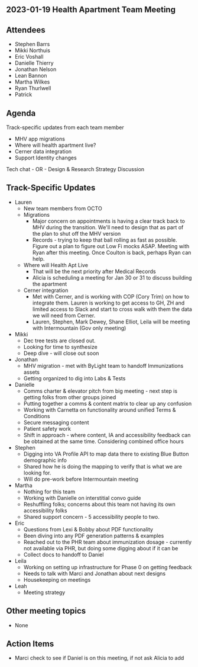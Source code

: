 ## 2023-01-19 Health Apartment Team Meeting

## Attendees
- Stephen Barrs
- Mikki Northuis
- Eric Voshall
- Danielle Thierry
- Jonathan Nelson
- Lean Bannon
- Martha Wilkes
- Ryan Thurlwell
- Patrick

## Agenda
Track-specific updates from each team member
  * MHV app migrations
  * Where will health apartment live?
  * Cerner data integration
  * Support Identity changes

Tech chat - OR - Design & Research Strategy Discussion

## Track-Specific Updates
- Lauren
	- New team members from OCTO
	- Migrations
		- Major concern on appointments is having a clear track back to MHV during the transition.  We'll need to design that as part of the plan to shut off the MHV version
		- Records - trying to keep that ball rolling as fast as possible.  Figure out a plan to figure out Low Fi mocks ASAP.   Meeting with Ryan after this meeting.  Once Coulton is back, perhaps Ryan can help. 
	- Where will Health Apt Live
		- That will be the next priority after Medical Records
		- Alicia is scheduling a meeting for Jan 30 or 31 to discuss building the apartment
	- Cerner integration
		- Met with Cerner, and is working with COP (Cory Trim) on how to integrate them. Lauren is working to get access to GH, ZH and limited access to Slack and start to cross walk with them the data we will need from Cerner.
		- Lauren, Stephen, Mark Dewey, Shane Elliot, Leila will be meeting with Intermountain (Gov only meeting)
- Mikki
	- Dec tree tests are closed out.  
	- Looking for time to synthesize
	- Deep dive - will close out soon
- Jonathan
	- MHV migration - met with ByLight team to handoff Immunizations assets
	- Getting organized to dig into Labs & Tests
- Danielle
	- Comms charter & elevator pitch from big meeting - next step is getting folks from other groups joined
	- Putting together a comms & content matrix to clear up any confusion 
	- Working with Carnetta on functionality around unified Terms & Conditions
	- Secure messaging content
	- Patient safety work
	- Shift in approach - where content, IA and accessibility feedback can be obtained at the same time.  Considering combined office hours
- Stephen
	- Digging into VA Profile API to map data there to existing Blue Button demographic info
	- Shared how he is doing the mapping to verify that is what we are looking for.
	- Will do pre-work before Intermountain meeting
- Martha
	- Nothing for this team
	- Working with Danielle on interstitial convo guide
	- Reshuffling folks; concerns about this team not having its own accessibility folks
	- Shared support concern - 5 accessibility people to two. 
- Eric
	- Questions from Lexi & Bobby about PDF functionality
	- Been diving into any PDF generation patterns & examples
	- Reached out to the PHR team about immunization dosage - currently not available via PHR, but doing some digging about if it can be
	- Collect docs to handoff to Daniel
- Leila 
	- Working on setting up infrastructure for Phase 0 on getting feedback
	- Needs to talk with Marci and Jonathan about next designs
	- Housekeeping on meetings
- Leah
	- Meeting strategy
	  
## Other meeting topics
- None

## Action Items
- Marci check to see if Daniel is on this meeting,  if not ask Alicia to add
